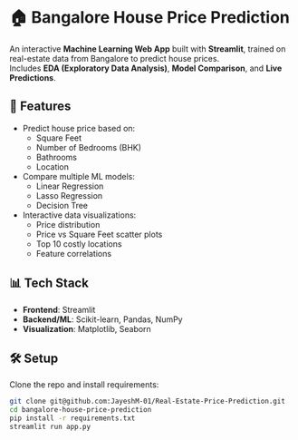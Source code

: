 # 🏠 Bangalore House Price Prediction

An interactive **Machine Learning Web App** built with **Streamlit**, trained on real-estate data from Bangalore to predict house prices.  
Includes **EDA (Exploratory Data Analysis)**, **Model Comparison**, and **Live Predictions**.

## 🚀 Features
- Predict house price based on:
  - Square Feet
  - Number of Bedrooms (BHK)
  - Bathrooms
  - Location
- Compare multiple ML models:
  - Linear Regression
  - Lasso Regression
  - Decision Tree
- Interactive data visualizations:
  - Price distribution
  - Price vs Square Feet scatter plots
  - Top 10 costly locations
  - Feature correlations

## 📊 Tech Stack
- **Frontend**: Streamlit
- **Backend/ML**: Scikit-learn, Pandas, NumPy
- **Visualization**: Matplotlib, Seaborn


## 🛠️ Setup
Clone the repo and install requirements:
```bash
git clone git@github.com:JayeshM-01/Real-Estate-Price-Prediction.git
cd bangalore-house-price-prediction
pip install -r requirements.txt
streamlit run app.py

